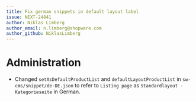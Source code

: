 ```yaml
---
title: Fix german snippets in default layout label
issue: NEXT-24841
author: Niklas Limberg
author_email: n.limberg@shopware.com
author_github: NiklasLimberg
---
```

# Administration
* Changed `setAsDefaultProductList` and `defaultLayoutProductList` in `sw-cms/snippet/de-DE.json` to refer to `Listing page` as `Standardlayout - Kategorieseite` in German.
